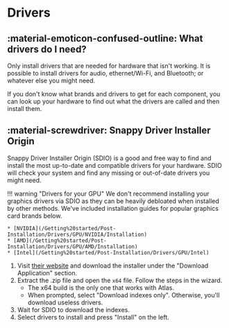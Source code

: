 # Drivers

## :material-emoticon-confused-outline: What drivers do I need?

Only install drivers that are needed for hardware that isn't working. It is possible to install drivers for audio, ethernet/Wi-Fi, and Bluetooth; or whatever else you might need.

If you don't know what brands and drivers to get for each component, you can look up your hardware to find out what the drivers are called and then install them.

## :material-screwdriver: Snappy Driver Installer Origin

Snappy Driver Installer Origin (SDIO) is a good and free way to find and install the most up-to-date and compatible drivers for your hardware. SDIO will check your system and find any missing or out-of-date drivers you might need.

!!! warning "Drivers for your GPU"
    We don't recommend installing your graphics drivers via SDIO as they can be heavily debloated when installed by other methods. We've included installation guides for popular graphics card brands below.

    * [NVIDIA](/Getting%20started/Post-Installation/Drivers/GPU/NVIDIA/Installation)
    * [AMD](/Getting%20started/Post-Installation/Drivers/GPU/AMD/Installation)
    * [Intel](/Getting%20started/Post-Installation/Drivers/GPU/Intel)

1. Visit [their website](https://www.glenn.delahoy.com/snappy-driver-installer-origin) and download the installer under the "Download Application" section.
2. Extract the .zip file and open the ``x64`` file. Follow the steps in the wizard.
    * The x64 build is the only one that works with Atlas.
    * When prompted, select "Download indexes only". Otherwise, you'll download useless drivers.
3. Wait for SDIO to download the indexes.
4. Select drivers to install and press "Install" on the left.